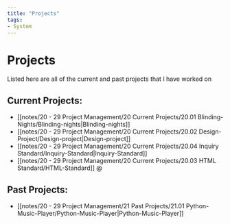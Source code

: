 ```yaml
---
title: "Projects"
tags:
- System
---
```


# Projects

Listed here are all of the current and past projects that I have worked on

## Current Projects:
- [[notes/20 - 29 Project Management/20 Current Projects/20.01 Blinding-Nights/Blinding-nights|Blinding-nights]]
- [[notes/20 - 29 Project Management/20 Current Projects/20.02 Design-Project/Design-project|Design-project]]
- [[notes/20 - 29 Project Management/20 Current Projects/20.04 Inquiry Standard/Inquiry-Standard|Inquiry-Standard]]
- [[notes/20 - 29 Project Management/20 Current Projects/20.03 HTML Standard/HTML-Standard]]
@
## Past Projects: 
- [[notes/20 - 29 Project Management/21 Past Projects/21.01 Python-Music-Player/Python-Music-Player|Python-Music-Player]]
